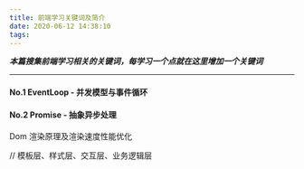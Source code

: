 ```yaml
---
title: 前端学习关键词及简介
date: 2020-06-12 14:38:10
tags:
---
```

***本篇搜集前端学习相关的关键词，每学习一个点就在这里增加一个关键词***

* * *

#### No.1  EventLoop - 并发模型与事件循环
#### No.2  Promise - 抽象异步处理


Dom 渲染原理及渲染速度性能优化

// 模板层、样式层、交互层、业务逻辑层